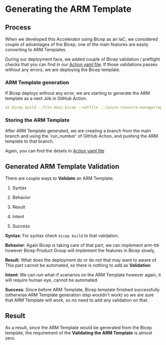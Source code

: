 # Generating the ARM Template

## Process

When we developed this Accelerator using Bicep as an IaC, we considered couple of advantages of the Bicep, one of the main features are easily converting to ARM Templates.

During our deployment face, we added couple of Bicep validation / preflight checks that you can find in our [Action yaml file](https://github.com/Azure/apim-landing-zone-accelerator/blob/main/.github/workflows/es-apim.yml). If those validations passes without any errors, we are deploying the Bicep template. 

### ARM Template generation

If Bicep deploys without any error, we are starting to generate the ARM template as a next Job in GitHub Action.

```yaml
az bicep build --file main.bicep --outfile ../azure-resource-manager/apim-arm.json
```

### Storing the ARM Template

After ARM Template generated, we are creating a branch from the main branch and using the 'run_number' of GitHub Action, and pushing the ARM template to that branch.

Again, you can find the details in [Action yaml file](https://github.com/Azure/apim-landing-zone-accelerator/blob/main/.github/workflows/es-apim.yml)

## Generated ARM Template Validation

There are couple ways to **Validate** an ARM Template;

1. Syntax

2. Behavior

3. Result

4. Intent

5. Success

**Syntax**: For syntax check ```bicep build``` to that validation.

**Behavior**: Again Bicep is taking care of that part, we can implement arm-ttk however Bicep Product Group will implement the features in Bicep slowly,

**Result**: What does the deployment do or do not that may want to aware of. This part cannot be automated, so there is nothing to add as **Validation**

**Intent**: We can run what-if scenarios on the ARM Template however again, it will require human eye, cannot be automated.

**Success**: Since before ARM Template, Bicep template finished successfully (otherwise ARM Template generation step wouldn't work) so we are sure that ARM Template will work, so no need to add any validation on that.

## Result

As a result, since the ARM Template would be generated from the Bicep template, the requirement of the **Validating the ARM Template** is almost zero.
